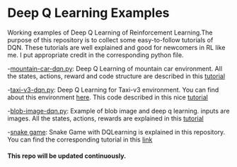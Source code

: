 # Deep Q Learning Examples
Working examples of Deep Q Learning of Reinforcement Learning.The purpose of this repository is to collect some easy-to-follow tutorials of DQN. These tutorials are well explained and good for newcomers in RL like me.  I put appropriate credit in the corresponding python file. 

-[mountain-car-dqn.py](mountain-car-dqn.py): Deep Q Learning of mountain car environment. All the states, actions, reward and code structure are described in this [tutorial](https://adventuresinmachinelearning.com/reinforcement-learning-tensorflow/)

-[taxi-v3-dqn.py](taxi-v3-dqn.py): Deep Q Learning for Taxi-v3 environment. You can find about this environment [here](https://gym.openai.com/envs/Taxi-v2/). This code described in this nice [tutorial](https://rubikscode.net/2019/07/08/deep-q-learning-with-python-and-tensorflow-2-0/)

-[blob-image-dqn.py](blob-image-dqn.py): Example of blob image and deep q learning. inputs are images. All the states, actions, rewards are explained in this [tutorial](https://pythonprogramming.net/deep-q-learning-dqn-reinforcement-learning-python-tutorial/)

-[snake game](https://github.com/maurock/snake-ga): Snake Game with DQLearning is explained in this repository. You can find the corresponding tutorial in this [link](https://towardsdatascience.com/how-to-teach-an-ai-to-play-games-deep-reinforcement-learning-28f9b920440a)

#### This repo will be updated continuously. 

